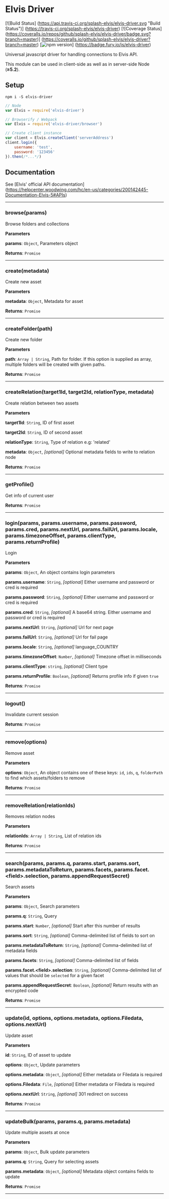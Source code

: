 # Elvis Driver

[![Build Status]
(https://api.travis-ci.org/splash-elvis/elvis-driver.svg "Build Status")]
(https://travis-ci.org/splash-elvis/elvis-driver)
[![Coverage Status]
(https://coveralls.io/repos/github/splash-elvis/elvis-driver/badge.svg?branch=master)]
(https://coveralls.io/github/splash-elvis/elvis-driver?branch=master)
[![npm version](https://badge.fury.io/js/elvis-driver.svg "Npm Version")]
(https://badge.fury.io/js/elvis-driver)

Universal javascript driver for handling connections to Elvis API.

This module can be used in client-side as well as in server-side Node
(**≥5.2**).

## Setup

```
npm i -S elvis-driver
```

```js
// Node
var Elvis = require('elvis-driver')

// Browserify / Webpack
var Elvis = require('elvis-driver/browser')

// Create client instance
var client = Elvis.createClient('serverAddress')
client.login({
    username: 'test',
    password: '123456'
}).then(/*...*/)
```

## Documentation

See [Elvis' official API documentation]
(https://helpcenter.woodwing.com/hc/en-us/categories/200142445-Documentation-Elvis-5#APIs)

* * *

### browse(params) 

Browse folders and collections

**Parameters**

**params**: `Object`, Parameters object

**Returns**: `Promise`



* * *

### create(metadata) 

Create new asset

**Parameters**

**metadata**: `Object`, Metadata for asset

**Returns**: `Promise`



* * *

### createFolder(path) 

Create new folder

**Parameters**

**path**: `Array | String`, Path for folder. If this option is supplied as
 array, multiple folders will be created with given paths.

**Returns**: `Promise`



* * *

### createRelation(target1Id, target2Id, relationType, metadata) 

Create relation between two assets

**Parameters**

**target1Id**: `String`, ID of first asset

**target2Id**: `String`, ID of second asset

**relationType**: `String`, Type of relation e.g: 'related'

**metadata**: `Object`, _[optional]_ Optional metadata fields to write to relation node

**Returns**: `Promise`



* * *

### getProfile() 

Get info of current user

**Returns**: `Promise`



* * *

### login(params, params.username, params.password, params.cred, params.nextUrl, params.failUrl, params.locale, params.timezoneOffset, params.clientType, params.returnProfile) 

Login

**Parameters**

**params**: `Object`, An object contains login parameters

**params.username**: `String`, _[optional]_ Either username and password or cred is required

**params.password**: `String`, _[optional]_ Either username and password or cred is required

**params.cred**: `String`, _[optional]_ A base64 string. Either username and password or cred is required

**params.nextUrl**: `String`, _[optional]_ Url for next page

**params.failUrl**: `String`, _[optional]_ Url for fail page

**params.locale**: `String`, _[optional]_ language_COUNTRY

**params.timezoneOffset**: `Number`, _[optional]_ Timezone offset in milliseconds

**params.clientType**: `string`, _[optional]_ Client type

**params.returnProfile**: `Boolean`, _[optional]_ Returns profile info if given `true`

**Returns**: `Promise`



* * *

### logout() 

Invalidate current session

**Returns**: `Promise`



* * *

### remove(options) 

Remove asset

**Parameters**

**options**: `Object`, An object contains one of these keys:
 `id`, `ids`, `q`, `folderPath` to find which assets/folders to remove

**Returns**: `Promise`



* * *

### removeRelation(relationIds) 

Removes relation nodes

**Parameters**

**relationIds**: `Array | String`, List of relation ids

**Returns**: `Promise`



* * *

### search(params, params.q, params.start, params.sort, params.metadataToReturn, params.facets, params.facet.&lt;field&gt;.selection, params.appendRequestSecret) 

Search assets

**Parameters**

**params**: `Object`, Search parameters

**params.q**: `String`, Query

**params.start**: `Number`, _[optional]_ Start after this number of results

**params.sort**: `String`, _[optional]_ Comma-delimited list of fields to sort on

**params.metadataToReturn**: `String`, _[optional]_ Comma-delimited list of metadata fields

**params.facets**: `String`, _[optional]_ Comma-delimited list of fields

**params.facet.&lt;field&gt;.selection**: `String`, _[optional]_ Comma-delimited list of values that should be `selected` for a given facet

**params.appendRequestSecret**: `Boolean`, _[optional]_ Return results with an encrypted code

**Returns**: `Promise`



* * *

### update(id, options, options.metadata, options.Filedata, options.nextUrl) 

Update asset

**Parameters**

**id**: `String`, ID of asset to update

**options**: `Object`, Update parameters

**options.metadata**: `Object`, _[optional]_ Either metadata or Filedata is required

**options.Filedata**: `File`, _[optional]_ Either metadata or Filedata is required

**options.nextUrl**: `String`, _[optional]_ 301 redirect on success

**Returns**: `Promise`



* * *

### updateBulk(params, params.q, params.metadata) 

Update multiple assets at once

**Parameters**

**params**: `Object`, Bulk update parameters

**params.q**: `String`, Query for selecting assets

**params.metadata**: `Object`, _[optional]_ Metadata object contains fields to update

**Returns**: `Promise`



* * *










